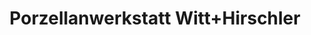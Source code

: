 ---
title: "Porzellanwerkstatt Witt+Hirschler"
url: /berlin/porzellanwerkstatt-witt-hirschler/
shop: Töpferei
---